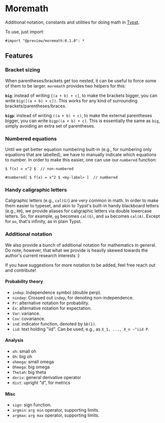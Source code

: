# Moremath

Additional notation, constants and utilities for doing math in [Typst](https://typst.app/).

To use, just import:

```typst
#import "@preview/moremath:0.1.0": *
```

## Features

### Bracket sizing

When parentheses/brackets get too nested, it can be useful to force some of them to be larger.
`moremath` provides two helpers for this:

**`big`**: instead of writing `[(a + b) + c]`, to make the brackets bigger, you can write `big([(a + b) + c])`. This works for any kind of surrounding brackets/parentheses/braces.

**`bigp`**: instead of writing `((a + b) + c)`, to make the external parentheses bigger, you can write `bigp((a + b) + c)`. This is essentially the same as `big`, simply avoiding an extra set of parentheses.

### Numbered equations

Until we get better equation numbering built-in (e.g., for numbering only equations that are labelled), we have to manually indicate which equations to number. In order to make this easier, one can use our `numbered` function:

```typst
$ f(x) = x^2 $  // non-numbered

#numbered[ $ f(x) = x^2 $ <my-label> ]  // numbered
```

### Handy caligraphic letters

Caligraphic letters (e.g., `cal(G)`) are very common in math. In order to make them easier to typeset, and akin to Typst's built-in handy blackboard letters (e.g., `RR`), we provide aliases for caligraphic letters via double lowercase letters.
So, for example, `gg` becomes `cal(G)`, and `aa` becomes `cal(A)`. Except for `oo`, that's infinity, as in plain Typst.

### Additional notation

We also provide a bunch of additional notation for mathematics in general.
Do note, however, that what we provide is heavily skewed towards the author's current research interests :)

If you have suggestions for more notation to be added, feel free reach out and contribute!

#### Probability theory

- `indep`: Independence symbol (double perp).
- `nindep`: Crossed out `indep`, for denoting non-independence.
- `Pr`: alternative notation for probability.
- `Ex`: alternative notation for expectation.
- `Var`: variance.
- `Cov`: covariance.
- `ind`: indicator function, denoted by `bb(1)`.
- `iid`: text holding "iid". Can be used, e.g., as `X_1, ..., X_n ~^iid P`.

#### Analysis

- `oh`: small oh
- `Oh`: big oh
- `ohmega`: small omega
- `Ohmega`: big omega
- `Thetah`: big theta
- `deriv`: general derivative operator
- `dist`: upright "d", for metrics

#### Misc

- `sign`: sign function.
- `argmin`: `arg min` operator, supporting limits.
- `argmax`: `arg max` operator, supporting limits.
